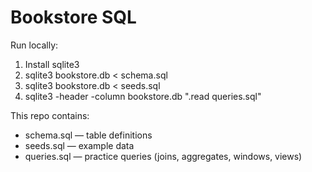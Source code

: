 # Bookstore SQL

Run locally:
1. Install sqlite3
2. sqlite3 bookstore.db < schema.sql
3. sqlite3 bookstore.db < seeds.sql
4. sqlite3 -header -column bookstore.db ".read queries.sql"

This repo contains:
- schema.sql — table definitions
- seeds.sql — example data
- queries.sql — practice queries (joins, aggregates, windows, views)
